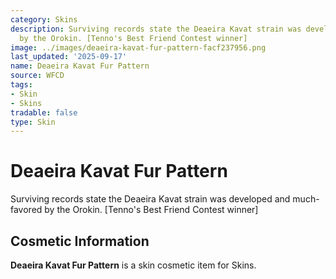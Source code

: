 ```yaml
---
category: Skins
description: Surviving records state the Deaeira Kavat strain was developed and much-favored
  by the Orokin. [Tenno's Best Friend Contest winner]
image: ../images/deaeira-kavat-fur-pattern-facf237956.png
last_updated: '2025-09-17'
name: Deaeira Kavat Fur Pattern
source: WFCD
tags:
- Skin
- Skins
tradable: false
type: Skin
---
```


# Deaeira Kavat Fur Pattern

Surviving records state the Deaeira Kavat strain was developed and much-favored by the Orokin. [Tenno's Best Friend Contest winner]

## Cosmetic Information

**Deaeira Kavat Fur Pattern** is a skin cosmetic item for Skins.


